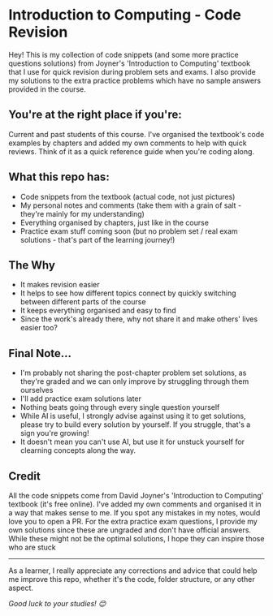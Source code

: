 # Introduction to Computing - Code Revision
Hey! This is my collection of code snippets (and some more practice questions solutions) from Joyner's 'Introduction to Computing' textbook that I use for quick revision during problem sets and exams. I also provide my solutions to the extra practice problems which have no sample answers provided in the course.

## You're at the right place if you're:
Current and past students of this course. I've organised the textbook's code examples by chapters and added my own comments to help with quick reviews. Think of it as a quick reference guide when you're coding along.

## What this repo has:
- Code snippets from the textbook (actual code, not just pictures)
- My personal notes and comments (take them with a grain of salt - they're mainly for my understanding)
- Everything organised by chapters, just like in the course
- Practice exam stuff coming soon (but no problem set / real exam solutions - that's part of the learning journey!)

## The Why
- It makes revision easier
- It helps to see how different topics connect by quickly switching between different parts of the course
- It keeps everything organised and easy to find
- Since the work's already there, why not share it and make others' lives easier too?

## Final Note...
- I'm probably not sharing the post-chapter problem set solutions, as they're graded and we can only improve by struggling through them ourselves
- I'll add practice exam solutions later
- Nothing beats going through every single question yourself
- While AI is useful, I strongly advise against using it to get solutions, please try to build every solution by yourself. If you struggle, that's a sign you're growing!
- It doesn't mean you can't use AI, but use it for unstuck yourself for clearning concepts along the way.

## Credit
All the code snippets come from David Joyner's 'Introduction to Computing' textbook (it's free online). I've added my own comments and organised it in a way that makes sense to me. If you spot any mistakes in my notes, would love you to open a PR.
For the extra practice exam questions, I provide my own solutions since these are ungraded and don't have official answers. While these might not be the optimal solutions, I hope they can inspire those who are stuck

---
As a learner, I really appreciate any corrections and advice that could help me improve this repo, whether it's the code, folder structure, or any other aspect.

*Good luck to your studies! 😊*
